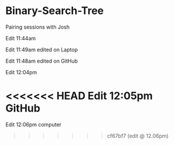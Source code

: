 # Binary-Search-Tree

Pairing sessions with Josh

Edit 11:44am


Edit 11:49am edited on Laptop

Edit 11:48am edited on GitHub

Edit 12:04pm

<<<<<<< HEAD
Edit 12:05pm GitHub
=======
Edit 12:06pm computer
>>>>>>> cf67bf7 (edit @ 12.06pm)
